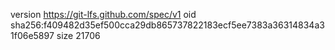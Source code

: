 version https://git-lfs.github.com/spec/v1
oid sha256:f409482d35ef500cca29db865737822183ecf5ee7383a36314834a31f06e5897
size 21706
